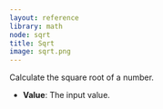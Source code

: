 ```yaml
---
layout: reference
library: math
node: sqrt
title: Sqrt
image: sqrt.png
---
```

Calculate the square root of a number.

* **Value**: The input value.
